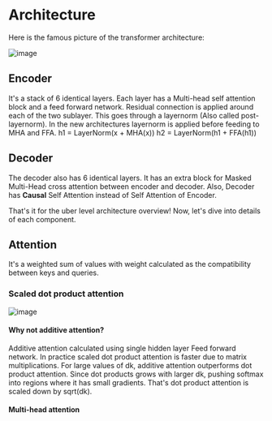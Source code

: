 # Architecture
Here is the famous picture of the transformer architecture:

![image](https://github.com/dvksn/papers-summary/assets/18422658/82848146-eea7-4ffb-b50b-de64b92f2cca)
## Encoder
It's a stack of 6 identical layers. Each layer has a Multi-head self attention block and a feed forward network. Residual connection is applied around each of the two sublayer. This goes through a layernorm (Also called post-layernorm). In the new architectures layernorm is applied before feeding to MHA and FFA.
h1 = LayerNorm(x + MHA(x))
h2 = LayerNorm(h1 + FFA(h1))

## Decoder
The decoder also has 6 identical layers. It has an extra block for Masked Multi-Head cross attention between encoder and decoder. Also, Decoder has **Causal** Self Attention instead of Self Attention of Encoder.

That's it for the uber level architecture overview! Now, let's dive into details of each component.

## Attention
It's a weighted sum of values with weight calculated as the compatibility between keys and queries.
### Scaled dot product attention
![image](https://github.com/dvksn/papers-summary/assets/18422658/7863cc10-decd-48ae-830a-b6f5e031c178)
#### Why not additive attention?
Additive attention calculated using single hidden layer Feed forward network. In practice scaled dot product attention is faster due to matrix multiplications.
For large values of dk, additive attention outperforms dot product attention. Since dot products grows with larger dk, pushing softmax into regions where it has small gradients. That's dot product attention is scaled down by sqrt(dk).

#### Multi-head attention
